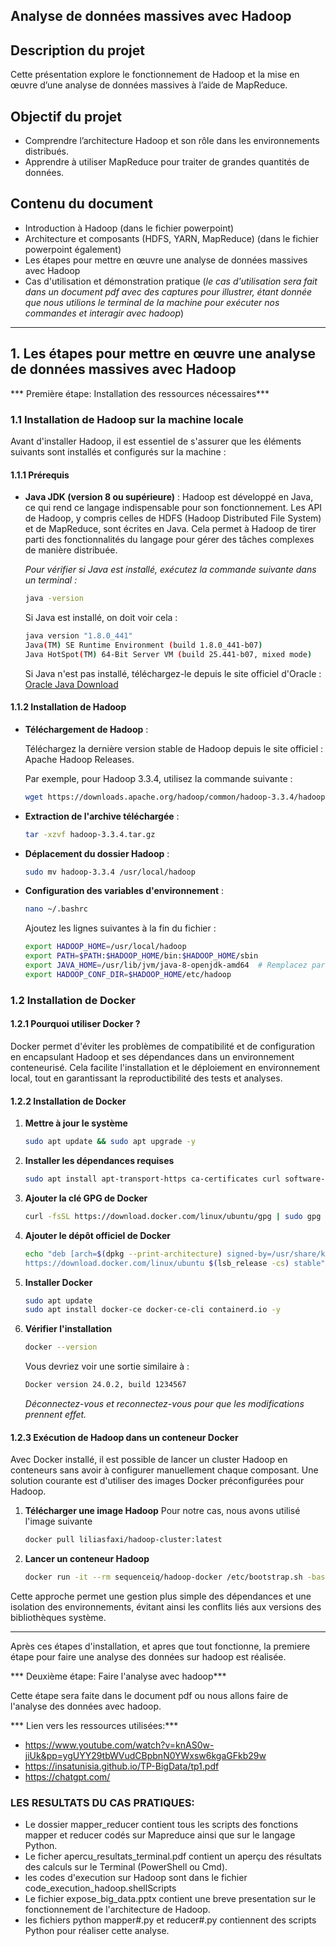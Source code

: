 ##                        Analyse de données massives avec Hadoop

## Description du projet

Cette présentation explore le fonctionnement de Hadoop et la mise en œuvre d’une analyse de données
massives à l’aide de MapReduce.

## Objectif du projet

- Comprendre l’architecture Hadoop et son rôle dans les environnements distribués.
- Apprendre à utiliser MapReduce pour traiter de grandes quantités de données.

## Contenu du document

- Introduction à Hadoop (dans le fichier powerpoint)
- Architecture et composants (HDFS, YARN, MapReduce) (dans le fichier powerpoint également)
- Les étapes pour mettre en œuvre une analyse de données massives avec Hadoop
- Cas d'utilisation et démonstration pratique (*le cas d'utilisation sera fait dans un document 
pdf avec des captures pour illustrer, étant donnée que nous utilions le terminal de la machine 
pour exécuter nos commandes et interagir avec hadoop*)

---

## 1. Les étapes pour mettre en œuvre une analyse de données massives avec Hadoop


*** Première étape: Installation des ressources nécessaires***

### 1.1 Installation de Hadoop sur la machine locale

Avant d'installer Hadoop, il est essentiel de s'assurer que les éléments suivants sont installés et
 configurés sur la machine :

#### 1.1.1 Prérequis

- **Java JDK (version 8 ou supérieure)** :
  Hadoop est développé en Java, ce qui rend ce langage indispensable pour son fonctionnement. Les API 
  de Hadoop, y compris celles de HDFS (Hadoop Distributed File System) et de MapReduce, sont écrites en Java.
  Cela permet à Hadoop de tirer parti des fonctionnalités du langage pour gérer des tâches complexes de manière distribuée.

  *Pour vérifier si Java est installé, exécutez la commande suivante dans un terminal :*

  ```sh
  java -version
  ```
  
  Si Java est installé, on doit voir cela :
  ```sh
  java version "1.8.0_441"
  Java(TM) SE Runtime Environment (build 1.8.0_441-b07)
  Java HotSpot(TM) 64-Bit Server VM (build 25.441-b07, mixed mode)
  ```

  Si Java n'est pas installé, téléchargez-le depuis le site officiel d'Oracle : 
  [Oracle Java Download](https://www.oracle.com/java/technologies/javase-downloads.html)

#### 1.1.2 Installation de Hadoop

- **Téléchargement de Hadoop** :

  Téléchargez la dernière version stable de Hadoop depuis le site officiel : Apache Hadoop Releases.

  Par exemple, pour Hadoop 3.3.4, utilisez la commande suivante :
  ```sh
  wget https://downloads.apache.org/hadoop/common/hadoop-3.3.4/hadoop-3.3.4.tar.gz
  ```
- **Extraction de l'archive téléchargée** :
  ```sh
  tar -xzvf hadoop-3.3.4.tar.gz
  ```
- **Déplacement du dossier Hadoop** :
  ```sh
  sudo mv hadoop-3.3.4 /usr/local/hadoop
  ```
- **Configuration des variables d'environnement** :
  ```sh
  nano ~/.bashrc
  ```
  Ajoutez les lignes suivantes à la fin du fichier :
  ```sh
  export HADOOP_HOME=/usr/local/hadoop
  export PATH=$PATH:$HADOOP_HOME/bin:$HADOOP_HOME/sbin
  export JAVA_HOME=/usr/lib/jvm/java-8-openjdk-amd64  # Remplacez par le chemin de votre JDK
  export HADOOP_CONF_DIR=$HADOOP_HOME/etc/hadoop
  ```

### 1.2 Installation de Docker

#### 1.2.1 Pourquoi utiliser Docker ?

Docker permet d'éviter les problèmes de compatibilité et de configuration en encapsulant Hadoop et
ses dépendances dans un environnement conteneurisé. Cela facilite l'installation et le déploiement
 en environnement local, tout en garantissant la reproductibilité des tests et analyses.

#### 1.2.2 Installation de Docker

1. **Mettre à jour le système**
   ```sh
   sudo apt update && sudo apt upgrade -y
   ```
2. **Installer les dépendances requises**
   ```sh
   sudo apt install apt-transport-https ca-certificates curl software-properties-common -y
   ```
3. **Ajouter la clé GPG de Docker**
   ```sh
   curl -fsSL https://download.docker.com/linux/ubuntu/gpg | sudo gpg --dearmor -o /usr/share/keyrings/docker-archive-keyring.gpg
   ```
4. **Ajouter le dépôt officiel de Docker**
   ```sh
   echo "deb [arch=$(dpkg --print-architecture) signed-by=/usr/share/keyrings/docker-archive-keyring.gpg]
   https://download.docker.com/linux/ubuntu $(lsb_release -cs) stable" | sudo tee /etc/apt/sources.list.d/docker.list > /dev/null
   ```
5. **Installer Docker**
   ```sh
   sudo apt update
   sudo apt install docker-ce docker-ce-cli containerd.io -y
   ```
6. **Vérifier l'installation**
   ```sh
   docker --version
   ```
   Vous devriez voir une sortie similaire à :
   ```sh
   Docker version 24.0.2, build 1234567
   ```

   *Déconnectez-vous et reconnectez-vous pour que les modifications prennent effet.*

#### 1.2.3 Exécution de Hadoop dans un conteneur Docker

Avec Docker installé, il est possible de lancer un cluster Hadoop en conteneurs sans avoir à configurer 
manuellement chaque composant. Une solution courante est d'utiliser des images Docker préconfigurées pour Hadoop.

1. **Télécharger une image Hadoop**
Pour notre cas, nous avons utilisé l'image suivante
   ```sh
   docker pull liliasfaxi/hadoop-cluster:latest
   ```
2. **Lancer un conteneur Hadoop**
   ```sh
   docker run -it --rm sequenceiq/hadoop-docker /etc/bootstrap.sh -bash
   ```

Cette approche permet une gestion plus simple des dépendances et une isolation des environnements, évitant ainsi
 les conflits liés aux versions des bibliothèques système.

---

Après ces étapes d'installation, et apres que tout fonctionne, la premiere étape pour faire une analyse des données sur
hadoop est réalisée.


*** Deuxième étape: Faire l'analyse avec hadoop***

Cette étape sera faite dans le document pdf ou nous allons faire de l'analyse des données avec hadoop.


*** Lien vers les ressources utilisées:***

 * https://www.youtube.com/watch?v=knAS0w-jiUk&pp=ygUYY29tbWVudCBpbnN0YWxsw6kgaGFkb29w
 * https://insatunisia.github.io/TP-BigData/tp1.pdf
 * https://chatgpt.com/

### LES RESULTATS DU CAS PRATIQUES:
- Le dossier mapper_reducer contient tous les scripts des fonctions mapper et reducer codés sur Mapreduce ainsi que sur le langage Python.
- Le ficher apercu_resultats_terminal.pdf contient un aperçu des résultats des calculs sur le Terminal (PowerShell ou Cmd).
- les codes d'execution sur Hadoop sont dans le fichier code_execution_hadoop.shellScripts
- Le fichier expose_big_data.pptx contient une breve presentation sur le fonctionnement de l'architecture de Hadoop.
- les fichiers python mapper#.py et reducer#.py contiennent des scripts Python pour réaliser cette analyse.
